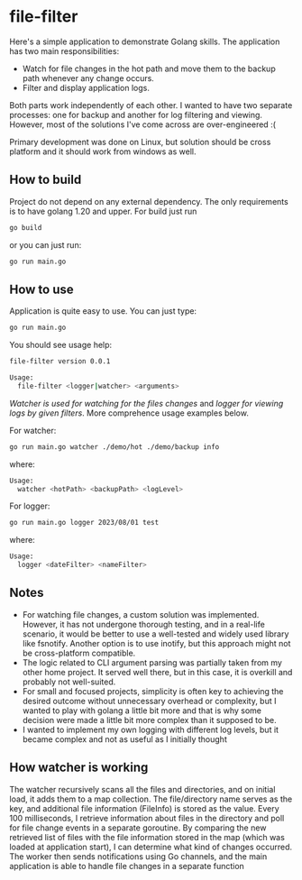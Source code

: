# file-filter

Here's a simple application to demonstrate Golang skills. The application has two main responsibilities:

- Watch for file changes in the hot path and move them to the backup path whenever any change occurs.
- Filter and display application logs.

Both parts work independently of each other. I wanted to have two separate processes: one for backup and another for log filtering and viewing. However, most of the solutions I've come across are over-engineered :(

Primary development was done on Linux, but solution should be cross platform and it should work from windows as well.

## How to build

Project do not depend on any external dependency. The only requirements is to have golang 1.20 and upper. For build just run

```bash
go build
```

or you can just run:

```bash
go run main.go
```

## How to use

Application is quite easy to use. You can just type:

```bash
go run main.go
```

You should see usage help:

```bash
file-filter version 0.0.1

Usage:
  file-filter <logger|watcher> <arguments>
```

*Watcher is used for watching for the files changes* and *logger for viewing logs by given filters*. More comprehence usage examples below.

For watcher:

```bash
go run main.go watcher ./demo/hot ./demo/backup info
```

where:

```bash
Usage:
  watcher <hotPath> <backupPath> <logLevel>
```

For logger:

```bash
go run main.go logger 2023/08/01 test
```

where:

```bash
Usage:
  logger <dateFilter> <nameFilter>
```

## Notes

- For watching file changes, a custom solution was implemented. However, it has not undergone thorough testing, and in a real-life scenario, it would be better to use a well-tested and widely used library like fsnotify. Another option is to use inotify, but this approach might not be cross-platform compatible.
- The logic related to CLI argument parsing was partially taken from my other home project. It served well there, but in this case, it is overkill and probably not well-suited.
- For small and focused projects, simplicity is often key to achieving the desired outcome without unnecessary overhead or complexity, but I wanted to play with golang a little bit more and that is why some decision were made a little bit more complex than it supposed to be.
- I wanted to implement my own logging with different log levels, but it became complex and not as useful as I initially thought

## How watcher is working

The watcher recursively scans all the files and directories, and on initial load, it adds them to a map collection. The file/directory name serves as the key, and additional file information (FileInfo) is stored as the value. Every 100 milliseconds, I retrieve information about files in the directory and poll for file change events in a separate goroutine. By comparing the new retrieved list of files with the file information stored in the map (which was loaded at application start), I can determine what kind of changes occurred. The worker then sends notifications using Go channels, and the main application is able to handle file changes in a separate function

